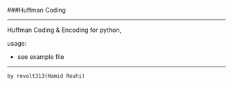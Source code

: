 ###Huffman Coding 
__________________


Huffman  Coding  & Encoding for python,

usage:

* see example file

_________________

	by revolt313(Hamid Rouhi)

